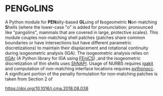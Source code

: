 # PENGoLINS

A Python module for **PEN**alty-based **GL**uing of **I**sogeometric **N**on-matching **S**hells (where the lower-case "o" is added for pronunciation; pronounced like "pangolins", mammals that are covered in large, protective scales). This module couples non-matching shell patches (patches share common boundaries or have intersections but have different parametric discretizations) to maintain their displacement and rotational continuity during isogeometric analysis (IGA). The isogeometric analysis relies on [tIGAr](https://github.com/david-kamensky/tIGAr) (A Python library for IGA using [FEniCS](https://fenicsproject.org/)) ,and the isogeometric discretization of thin shells uses [ShNAPr](https://github.com/david-kamensky/ShNAPr). Usage of NURBS requires [igakit](https://bitbucket.org/dalcinl/igakit/src/master/) and computation of non-matching interface locations requires [pythonocc](https://github.com/tpaviot/pythonocc-core). \
A significant portion of the penalty formulation for non-matching patches is taken from Section 2 of 

https://doi.org/10.1016/j.cma.2018.08.038



